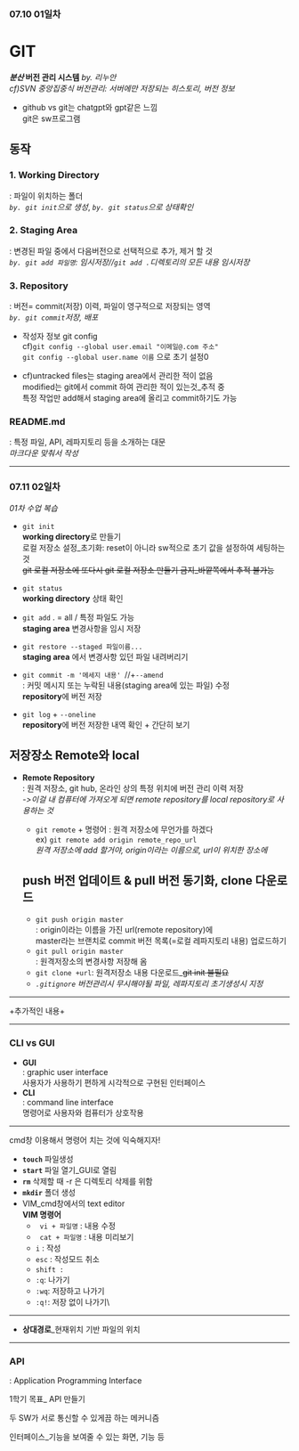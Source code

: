 ### 07.10 01일차
# GIT
***분산* 버전 관리 시스템**  *by. 리누안*  
*cf)SVN 중앙집중식 버전관리: 서버에만 저장되는 히스토리, 버전 정보*  
- github vs git는 chatgpt와 gpt같은 느낌  
git은 sw프로그램  

## 동작
### 1. **Working Directory**   
: 파일이 위치하는 폴더   
*`by. git init`으로 생성*, *`by. git status`으로 상태확인*  

### 2. **Staging Area**   
   : 변경된 파일 중에서 다음버전으로 선택적으로 추가, 제거 할 것   
   *`by. git add 파일명`: 임시저장//`git add .`디렉토리의 모든 내용 임시저장*  

### 3. **Repository**   
   : 버전= commit(저장) 이력, 파일이 영구적으로 저장되는 영역  
   *`by. git commit`저장, 배포*  

    
- 작성자 정보 git config   
cf)`git config --global user.email "이메일@.com 주소"`  
`git config --global user.name 이름` 으로 초기 설정0  

- cf)untracked files는 staging area에서 관리한 적이 없음  
modified는 git에서 commit 하여 관리한 적이 있는것_추적 중  
특정 작업만 add해서 staging area에 올리고 commit하기도 가능  

### **README.md**   
: 특정 파일, API, 레파지토리 등을 소개하는 대문  
 *마크다운 맞춰서 작성*

***  
### 07.11 02일차
*01차 수업 복습*
- `git init`  
**working directory**로 만들기  
로컬 저장소 설정_초기화: reset이 아니라 sw적으로 초기 값을 설정하여 세팅하는 것  
~~git 로컬 저장소에 또다시 git 로컬 저장소 만들기 금지_바깥쪽에서 추적 불가능~~
- `git status`  
**working directory** 상태 확인

- `git add` . = all / 특정 파일도 가능  
**staging area** 변경사항을 임시 저장  
- `git restore --staged 파일이름...`   
**staging area** 에서 변경사항 있던 파일 내려버리기  

- `git commit -m '메세지 내용' `//+`--amend`   
  : 커밋 메시지 또는 누락된 내용(staging area에 있는 파일) 수정  
**repository**에 버전 저장  
- `git log` + `--oneline`  
**repository**에 버전 저장한 내역 확인 + 간단히 보기  


## 저장장소 Remote와 local
- **Remote Repository**  
  : 원격 저장소, git hub, 온라인 상의 특정 위치에 버전 관리 이력 저장  
*->이걸 내 컴퓨터에 가져오게 되면 remote repository를 local repository로 사용하는 것*  
    - `git remote` + 명령어 : 원격 저장소에 무언가를 하겠다  
    ex) `git remote add origin remote_repo_url`  
    *원격 저장소에 add 할거야, origin이라는 이름으로, url이 위치한 장소에*  

  ## **push 버전 업데이트 & pull 버전 동기화, clone 다운로드**
  - `git push origin master`   
  : origin이라는 이름을 가진 url(remote repository)에  
  master라는 브랜치로 commit 버전 목록(=로컬 레파지토리 내용) 업로드하기
  - `git pull origin master`   
  : 원격저장소의 변경사항 저장해 옴
  - `git clone +url`: 원격저장소 내용 다운로드_~~git init 불필요~~
  - *`.gitignore` 버전관리시 무시해야될 파일, 레파지토리 초기생성시 지정*
***  
+추가적인 내용+
***
### CLI vs GUI
- **GUI**  
: graphic user interface   
사용자가 사용하기 편하게 시각적으로 구현된 인터페이스  
- **CLI**   
: command line interface  
명령어로 사용자와 컴퓨터가 상호작용  
---  
cmd창 이용해서 명령어 치는 것에 익숙해지자!
- **`touch`** 파일생성
- **`start`** 파일 열기_GUI로 열림
- **`rm`** 삭제할 때 -r 은 디렉토리 삭제를 위함
- **`mkdir`** 폴더 생성
- VIM_cmd창에서의 text editor  
**VIM 명령어**
    - ` vi + 파일명` : 내용 수정
    - ` cat + 파일명` : 내용 미리보기
    - `i`  : 작성
    - `esc` : 작성모드 취소
    - `shift :`
    - `:q`: 나가기
    - `:wq`: 저장하고 나가기
    - `:q!`: 저장 없이 나가기\  

---
- **상대경로**_현재위치 기반 파일의 위치
---
### API
: Application Programming Interface

1학기 목표_ API 만들기

두 SW가 서로 통신할 수 있게끔 하는 메커니즘

인터페이스_기능을 보여줄 수 있는 화면, 기능 등

